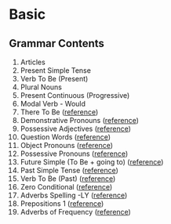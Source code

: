 # Basic

## Grammar Contents

1. Articles
2. Present Simple Tense
3. Verb To Be (Present)
4. Plural Nouns
5. Present Continuous (Progressive)
6. Modal Verb - Would
7. There To Be (<a href="https://www.grammar.cl/Present/ThereIsThereAre.htm">reference</a>)
8. Demonstrative Pronouns (<a href="https://www.grammar.cl/Notes/This_That_These_Those.htm">reference</a>)
9. Possessive Adjectives (<a href="https://www.grammar.cl/Notes/Possessive_Adjectives.htm">reference</a>)
10. Question Words (<a href="https://www.grammar.cl/Notes/Question_Words.htm">reference</a>)
11. Object Pronouns (<a href="https://www.grammar.cl/Notes/Object_Pronouns.htm">reference</a>)
12. Possessive Pronouns (<a href="https://www.grammar.cl/Notes/Possessive_Pronouns.htm">reference</a>)
13. Future Simple (To Be + going to) (<a href="https://www.grammar.cl/Notes/Future_Will_vs_Going.htm">reference</a>)
14. Past Simple Tense (<a href="https://www.grammar.cl/english/past-tense.htm">reference</a>)
15. Verb To Be (Past) (<a href="https://www.grammar.cl/Past/To_Be.htm">reference</a>)
16. Zero Conditional (<a href="https://www.grammar.cl/english/zero-conditional.htm">reference</a>)
17. Adverbs Spelling -LY (<a href="https://www.grammar.cl/Basic/Adverbs_Spelling_LY.htm">reference</a>)
18. Prepositions 1 (<a href="https://www.grammar.cl/Intermediate/Prepositions/List.htm">reference</a>)
19. Adverbs of Frequency (<a href="https://www.grammar.cl/Basic/Adverbs_Frequency.htm">reference</a>)

<!-- (<a href="">reference</a>) -->